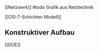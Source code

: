 [[Netzwerk]]
#todo Grafik aus Netztechnik


[[OSI-7-Schichten Modell]]
## Konstruktiver Aufbau
[[DÜE]]